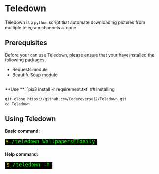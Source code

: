 # Teledown

Teledown is a `python` script that automate downloading pictures from multiple telegram channels at once.
## Prerequisites
Before your can use Teledown, please ensure that your have installed the following packages.
* Requests module
* BeautifulSoup module
<br/>
**Use **: `pip3 install -r requirement.txt`
## Installing

```
git clone https://github.com/Codereverse12/Teledown.git
cd Teledown
```

## Using Teledown

**Basic command:**<br/><br/>
![Command to type](./config/cmd.png)<br/><br/>
**Help command:**<br/><br/>
![Command to help](./config/help.png)





